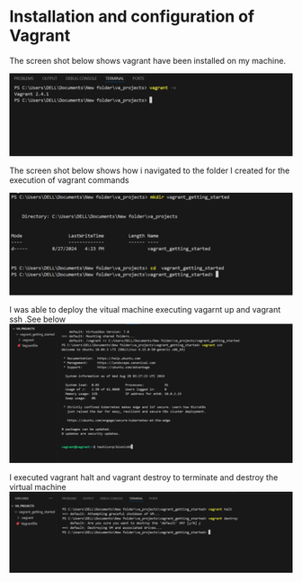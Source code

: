 # Installation and configuration of Vagrant

 The screen shot below shows vagrant have been installed on my machine. 
 
 ![images](./images/v1.PNG)

 



  The screen shot below shows how i navigated to the  folder I created for the execution of vagrant commands 
  
 ![images](./images/v2.PNG)



  I was able to deploy the vitual machine executing vagarnt up and vagrant ssh .See below 
 ![images](./images/v3.PNG)



I executed vagrant halt and vagrant destroy to terminate and destroy the virtual machine 
 ![images](./images/v4.PNG)
